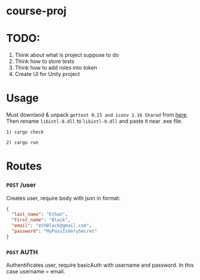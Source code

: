 # course-proj
# TODO: 
1) Think about what is project suppose to do
2) Think how to store tests
3) Think how to add roles into token
4) Create UI for Unity project



# Usage
Must downlaod & unpack `gettext 0.21 and iconv 1.16 Shared` from [here](http://mlocati.github.io/articles/gettext-iconv-windows.html). Then rename `libintl-8.dll` to `libintl-9.dll` and paste it near .exe file.

``` 
1) cargo check
```
```
2) cargo run
```


# Routes
### `POST` /user
Creates user, require body with json in format:
```json
{
  "last_name": "Ethan",
  "first_name": "Black",
  "email": "ethBlack@gmail.com",
  "password": "MyPassIsVerySecret"
}
``` 
### `POST` AUTH
Authentificates user, require basicAuth with username and password. In this case username = email.
